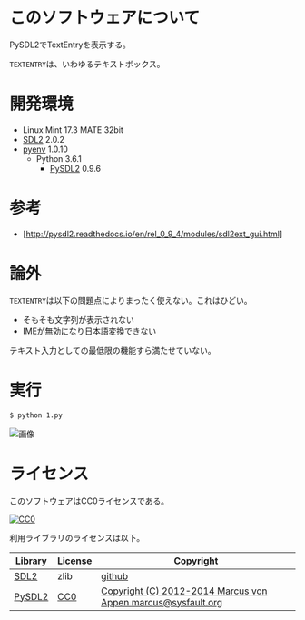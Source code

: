 ﻿# このソフトウェアについて

PySDL2でTextEntryを表示する。

`TEXTENTRY`は、いわゆるテキストボックス。

# 開発環境

* Linux Mint 17.3 MATE 32bit
* [SDL2](http://ytyaru.hatenablog.com/entry/2018/12/09/000000) 2.0.2
* [pyenv](https://github.com/pylangstudy/201705/blob/master/27/Python%E5%AD%A6%E7%BF%92%E7%92%B0%E5%A2%83%E3%82%92%E7%94%A8%E6%84%8F%E3%81%99%E3%82%8B.md) 1.0.10
    * Python 3.6.1
        * [PySDL2](http://ytyaru.hatenablog.com/entry/2018/12/10/000000) 0.9.6
        
# 参考

* [http://pysdl2.readthedocs.io/en/rel_0_9_4/modules/sdl2ext_gui.html]

# 論外

`TEXTENTRY`は以下の問題点によりまったく使えない。これはひどい。

* そもそも文字列が表示されない
* IMEが無効になり日本語変換できない

テキスト入力としての最低限の機能すら満たせていない。
    
# 実行

```sh
$ python 1.py
```

![画像](https://cdn-ak.f.st-hatena.com/images/fotolife/y/ytyaru/20171121/20171121131741.png)

# ライセンス

このソフトウェアはCC0ライセンスである。

[![CC0](http://i.creativecommons.org/p/zero/1.0/88x31.png "CC0")](http://creativecommons.org/publicdomain/zero/1.0/deed.ja)

利用ライブラリのライセンスは以下。

Library|License|Copyright
-------|-------|---------
[SDL2](https://www.libsdl.org/license.php)|zlib|[github](https://github.com/letoram/SDL2/blob/master/debian/copyright)
[PySDL2](https://pysdl2.readthedocs.io/en/rel_0_9_6/)|[CC0](http://pysdl2.readthedocs.io/en/rel_0_9_4/copying.html)|[Copyright (C) 2012-2014 Marcus von Appen  marcus@sysfault.org](http://pysdl2.readthedocs.io/en/rel_0_9_4/copying.html)

